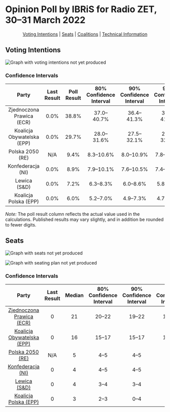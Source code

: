 # Opinion Poll by IBRiS for Radio ZET, 30–31 March 2022

<p align="center"><a href="#voting-intentions">Voting Intentions</a> | <a href="#seats">Seats</a> | <a href="#coalitions">Coalitions</a> | <a href="#technical-information">Technical Information</a></p>

## Voting Intentions

![Graph with voting intentions not yet produced](2022-03-31-IBRiS.png "Voting Intentions")

### Confidence Intervals

| Party | Last Result | Poll Result | 80% Confidence Interval | 90% Confidence Interval | 95% Confidence Interval | 99% Confidence Interval |
|:-----:|:-----------:|:-----------:|:-----------------------:|:-----------------------:|:-----------------------:|:-----------------------:|
| Zjednoczona Prawica (ECR) | 0.0% | 38.8% | 37.0–40.7% |36.4–41.3% |36.0–41.7% |35.1–42.7% |
| Koalicja Obywatelska (EPP) | 0.0% | 29.7% | 28.0–31.6% |27.5–32.1% |27.1–32.5% |26.3–33.4% |
| Polska 2050 (RE) | N/A | 9.4% | 8.3–10.6% |8.0–10.9% |7.8–11.2% |7.3–11.8% |
| Konfederacja (NI) | 0.0% | 8.9% | 7.9–10.1% |7.6–10.5% |7.4–10.7% |6.9–11.3% |
| Lewica (S&D) | 0.0% | 7.2% | 6.3–8.3% |6.0–8.6% |5.8–8.9% |5.4–9.4% |
| Koalicja Polska (EPP) | 0.0% | 6.0% | 5.2–7.0% |4.9–7.3% |4.7–7.6% |4.4–8.1% |

*Note:* The poll result column reflects the actual value used in the calculations. Published results may vary slightly, and in addition be rounded to fewer digits.

## Seats

![Graph with seats not yet produced](2022-03-31-IBRiS-seats.png "Seats")

![Graph with seating plan not yet produced](2022-03-31-IBRiS-seating-plan.png "Seating Plan")

### Confidence Intervals

| Party | Last Result | Median | 80% Confidence Interval | 90% Confidence Interval | 95% Confidence Interval | 99% Confidence Interval |
|:-----:|:-----------:|:------:|:-----------------------:|:-----------------------:|:-----------------------:|:-----------------------:|
| <a href="#zjednoczona-prawica-(ecr)">Zjednoczona Prawica (ECR)</a> | 0 | 21 | 20–22 |19–22 |19–23 |19–23 |
| <a href="#koalicja-obywatelska-(epp)">Koalicja Obywatelska (EPP)</a> | 0 | 16 | 15–17 |15–17 |14–17 |14–18 |
| <a href="#polska-2050-(re)">Polska 2050 (RE)</a> | N/A | 5 | 4–5 |4–5 |4–6 |3–6 |
| <a href="#konfederacja-(ni)">Konfederacja (NI)</a> | 0 | 4 | 4–5 |4–5 |4–5 |3–6 |
| <a href="#lewica-(s&d)">Lewica (S&D)</a> | 0 | 4 | 3–4 |3–4 |3–4 |2–5 |
| <a href="#koalicja-polska-(epp)">Koalicja Polska (EPP)</a> | 0 | 3 | 2–3 |0–4 |0–4 |0–4 |

